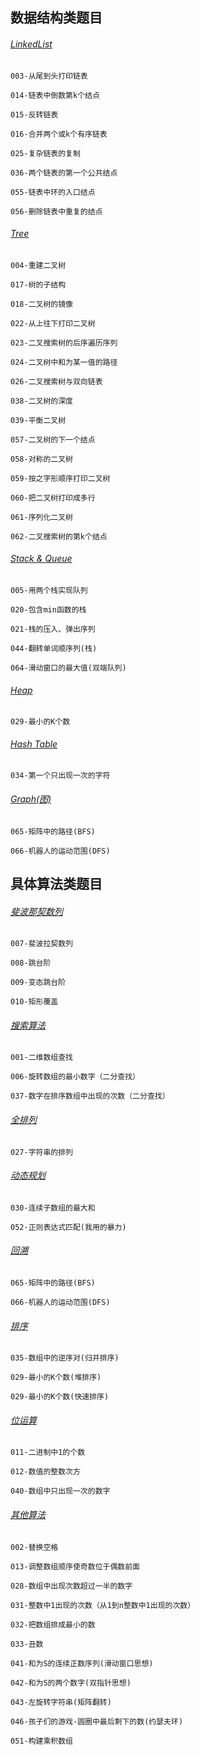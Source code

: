 
## 数据结构类题目

###### [LinkedList](https://github.com/TonyDoen/go_code_review/blob/master/hi-offer/structure/LinkedList.go)

`003-从尾到头打印链表`

`014-链表中倒数第k个结点`

`015-反转链表`

`016-合并两个或k个有序链表`

`025-复杂链表的复制`

`036-两个链表的第一个公共结点`

`055-链表中环的入口结点`

`056-删除链表中重复的结点`

###### [Tree](https://github.com/TonyDoen/go_code_review/blob/master/hi-offer/structure/Tree.go)

`004-重建二叉树`

`017-树的子结构`

`018-二叉树的镜像`

`022-从上往下打印二叉树`

`023-二叉搜索树的后序遍历序列`

`024-二叉树中和为某一值的路径`

`026-二叉搜索树与双向链表`

`038-二叉树的深度`

`039-平衡二叉树`

`057-二叉树的下一个结点`

`058-对称的二叉树`

`059-按之字形顺序打印二叉树`

`060-把二叉树打印成多行`

`061-序列化二叉树`

`062-二叉搜索树的第k个结点`

###### [Stack & Queue](https://github.com/TonyDoen/go_code_review/blob/master/hi-offer/structure/StackAndQueue.go)

`005-用两个栈实现队列`

`020-包含min函数的栈`

`021-栈的压入、弹出序列`

`044-翻转单词顺序列(栈)`

`064-滑动窗口的最大值(双端队列)`

###### [Heap](https://github.com/TonyDoen/go_code_review/blob/master/hi-offer/algorithm/Sort.go)

`029-最小的K个数`

###### [Hash Table](https://github.com/TonyDoen/go_code_review/blob/master/hi-offer/structure/HashAndGraph.go)

`034-第一个只出现一次的字符`

###### [Graph(图)](https://github.com/TonyDoen/go_code_review/blob/master/hi-offer/structure/HashAndGraph.go)

`065-矩阵中的路径(BFS)`

`066-机器人的运动范围(DFS)`

## 具体算法类题目

###### [斐波那契数列](https://github.com/TonyDoen/go_code_review/blob/master/hi-offer/algorithm/Fibonacci.go)

`007-斐波拉契数列`

`008-跳台阶`

`009-变态跳台阶`

`010-矩形覆盖`

###### [搜索算法](https://github.com/TonyDoen/go_code_review/blob/master/hi-offer/algorithm/Search.go)

`001-二维数组查找`

`006-旋转数组的最小数字（二分查找）`

`037-数字在排序数组中出现的次数（二分查找）`

###### [全排列](https://github.com/TonyDoen/go_code_review/blob/master/hi-offer/algorithm/Sort.go)

`027-字符串的排列`

###### [动态规划](https://github.com/TonyDoen/go_code_review/blob/master/hi-offer/algorithm/DPAndBit.go)

`030-连续子数组的最大和`

`052-正则表达式匹配(我用的暴力)`

###### [回溯](https://github.com/TonyDoen/go_code_review/blob/master/hi-offer/structure/HashAndGraph.go)

`065-矩阵中的路径(BFS)`

`066-机器人的运动范围(DFS)`

###### [排序](https://github.com/TonyDoen/go_code_review/blob/master/hi-offer/algorithm/Sort.go)

`035-数组中的逆序对(归并排序)`

`029-最小的K个数(堆排序)`

`029-最小的K个数(快速排序)`

###### [位运算](https://github.com/TonyDoen/go_code_review/blob/master/hi-offer/algorithm/DPAndBit.go)

`011-二进制中1的个数`

`012-数值的整数次方`

`040-数组中只出现一次的数字`

###### [其他算法](https://github.com/TonyDoen/go_code_review/blob/master/hi-offer/algorithm/Other.go)

`002-替换空格`

`013-调整数组顺序使奇数位于偶数前面`

`028-数组中出现次数超过一半的数字`

`031-整数中1出现的次数（从1到n整数中1出现的次数）`

`032-把数组排成最小的数`

`033-丑数`

`041-和为S的连续正数序列(滑动窗口思想)`

`042-和为S的两个数字(双指针思想)`

`043-左旋转字符串(矩阵翻转)`

`046-孩子们的游戏-圆圈中最后剩下的数(约瑟夫环)`

`051-构建乘积数组`